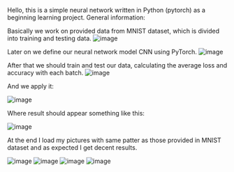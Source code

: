 Hello, this is a simple neural network written in Python (pytorch) as a beginning learning project. General information:

Basically we work on provided data from MNIST dataset, which is divided into training and testing data.
![image](https://github.com/user-attachments/assets/c7998cd2-b5fc-4e9d-81ba-79fa621bf604)

Later on we define our neural network model CNN using PyTorch. 
![image](https://github.com/user-attachments/assets/07d11db1-855d-4d97-8dc2-70c4d21f0bfb)

After that we should train and test our data, calculating the average loss and accuracy with each batch.
![image](https://github.com/user-attachments/assets/045ae6a5-0854-4614-8b34-0ffffc8b2a8d)

And we apply it:

![image](https://github.com/user-attachments/assets/76fed64c-1fc7-457e-a38f-2aca70cea09d)

Where result should appear something like this:

![image](https://github.com/user-attachments/assets/19a53e0e-bf82-4ef4-ac95-371bc7ea90bb)

At the end I load my pictures with same patter as those provided in MNIST dataset and as expected I get decent results.

![image](https://github.com/user-attachments/assets/c4af0d0f-fff9-416e-9e14-4b179b25270c)
![image](https://github.com/user-attachments/assets/6d415e6c-2049-41e2-a677-a8c860903fbf)
![image](https://github.com/user-attachments/assets/69106c0e-583d-4ed5-8a12-b01518ef8eee)
![image](https://github.com/user-attachments/assets/a5715662-a22a-4050-9cb7-ec0d7474c446)






